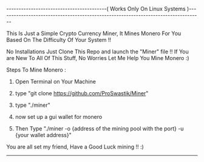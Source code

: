 -----------------------------------------( Works Only On Linux Systems )-----------------------------------------------------------------------------------

This Is Just a Simple Crypto Currency Miner, It Mines Monero For You Based On The Difficulty Of Your System !!

No Installations Just Clone This Repo and launch the "Miner" file !! If You are New To All Of This Stuff, No Worries Let Me Help You Mine Monero :)

Steps To Mine Monero :

1) Open Terminal on Your Machine

2) type "git clone https://github.com/ProSwastik/Miner"

3) type "./miner"

4) now set up a gui wallet for monero

5) Then Type "./miner -o {address of the mining pool with the port} -u {your wallet address}"

You are all set my friend, Have a Good Luck mining !! :)

--------------------------------------------------------------------------------------------------------------------------------------------------------------------
